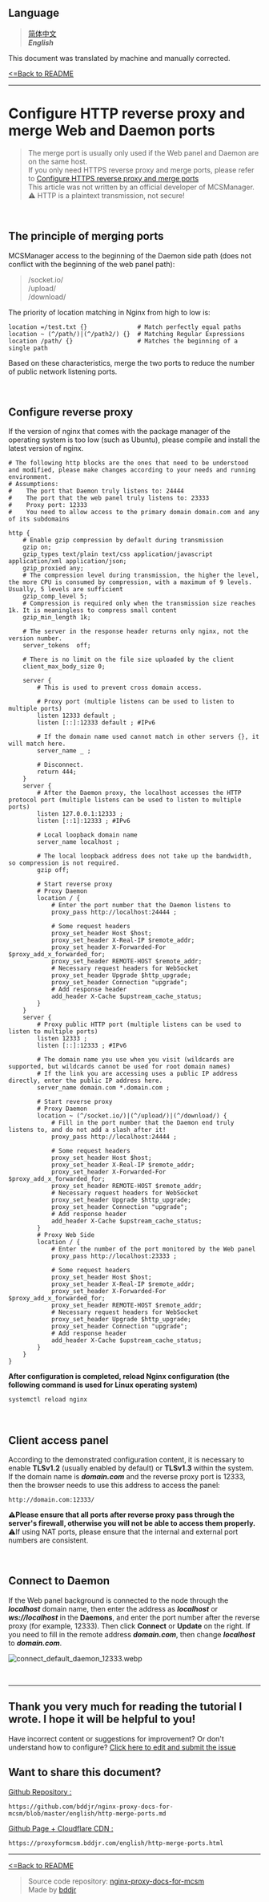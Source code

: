## Language
> [简体中文](../配置HTTP反向代理且合并端口.md)  
> ***English***  

This document was translated by machine and manually corrected.

[<=Back to README](README.md)

***
# Configure HTTP reverse proxy and merge Web and Daemon ports

> The merge port is usually only used if the Web panel and Daemon are on the same host.  
> If you only need HTTPS reverse proxy and merge ports, please refer to [Configure HTTPS reverse proxy and merge ports](https-merge-ports.md)  
> This article was not written by an official developer of MCSManager.  
> ⚠ HTTP is a plaintext transmission, not secure!  

<br />

## The principle of merging ports

MCSManager access to the beginning of the Daemon side path (does not conflict with the beginning of the web panel path):  
> /socket.io/  
> /upload/  
> /download/  

The priority of location matching in Nginx from high to low is:  
```nginx
location =/test.txt {}              # Match perfectly equal paths
location ~ (^/path/)|(^/path2/) {}  # Matching Regular Expressions
location /path/ {}                  # Matches the beginning of a single path
```

Based on these characteristics, merge the two ports to reduce the number of public network listening ports.

<br />

## Configure reverse proxy

If the version of nginx that comes with the package manager of the operating system is too low (such as Ubuntu), please compile and install the latest version of nginx.

```nginx
# The following http blocks are the ones that need to be understood and modified, please make changes according to your needs and running environment.
# Assumptions:
#    The port that Daemon truly listens to: 24444
#    The port that the web panel truly listens to: 23333
#    Proxy port: 12333
#    You need to allow access to the primary domain domain.com and any of its subdomains

http {
    # Enable gzip compression by default during transmission
    gzip on;
    gzip_types text/plain text/css application/javascript application/xml application/json;
    gzip_proxied any;
    # The compression level during transmission, the higher the level, the more CPU is consumed by compression, with a maximum of 9 levels. Usually, 5 levels are sufficient
    gzip_comp_level 5;
    # Compression is required only when the transmission size reaches 1k. It is meaningless to compress small content
    gzip_min_length 1k;

    # The server in the response header returns only nginx, not the version number.
    server_tokens  off;

    # There is no limit on the file size uploaded by the client
    client_max_body_size 0;

    server {
        # This is used to prevent cross domain access.

        # Proxy port (multiple listens can be used to listen to multiple ports)
        listen 12333 default ;
        listen [::]:12333 default ; #IPv6

        # If the domain name used cannot match in other servers {}, it will match here.
        server_name _ ;

        # Disconnect.
        return 444;
    }
    server {
        # After the Daemon proxy, the localhost accesses the HTTP protocol port (multiple listens can be used to listen to multiple ports)
        listen 127.0.0.1:12333 ;
        listen [::1]:12333 ; #IPv6

        # Local loopback domain name
        server_name localhost ;
        
        # The local loopback address does not take up the bandwidth, so compression is not required.
        gzip off;

        # Start reverse proxy
        # Proxy Daemon
        location / {
            # Enter the port number that the Daemon listens to
            proxy_pass http://localhost:24444 ;

            # Some request headers
            proxy_set_header Host $host;
            proxy_set_header X-Real-IP $remote_addr;
            proxy_set_header X-Forwarded-For $proxy_add_x_forwarded_for;
            proxy_set_header REMOTE-HOST $remote_addr;
            # Necessary request headers for WebSocket
            proxy_set_header Upgrade $http_upgrade;
            proxy_set_header Connection "upgrade";
            # Add response header
            add_header X-Cache $upstream_cache_status;
        }
    }
    server {
        # Proxy public HTTP port (multiple listens can be used to listen to multiple ports)
        listen 12333 ;
        listen [::]:12333 ; #IPv6

        # The domain name you use when you visit (wildcards are supported, but wildcards cannot be used for root domain names)
        # If the link you are accessing uses a public IP address directly, enter the public IP address here.
        server_name domain.com *.domain.com ;

        # Start reverse proxy
        # Proxy Daemon
        location ~ (^/socket.io/)|(^/upload/)|(^/download/) {
            # Fill in the port number that the Daemon end truly listens to, and do not add a slash after it!
            proxy_pass http://localhost:24444 ;

            # Some request headers
            proxy_set_header Host $host;
            proxy_set_header X-Real-IP $remote_addr;
            proxy_set_header X-Forwarded-For $proxy_add_x_forwarded_for;
            proxy_set_header REMOTE-HOST $remote_addr;
            # Necessary request headers for WebSocket
            proxy_set_header Upgrade $http_upgrade;
            proxy_set_header Connection "upgrade";
            # Add response header
            add_header X-Cache $upstream_cache_status;
        }
        # Proxy Web Side
        location / {
            # Enter the number of the port monitored by the Web panel
            proxy_pass http://localhost:23333 ;

            # Some request headers
            proxy_set_header Host $host;
            proxy_set_header X-Real-IP $remote_addr;
            proxy_set_header X-Forwarded-For $proxy_add_x_forwarded_for;
            proxy_set_header REMOTE-HOST $remote_addr;
            # Necessary request headers for WebSocket
            proxy_set_header Upgrade $http_upgrade;
            proxy_set_header Connection "upgrade";
            # Add response header
            add_header X-Cache $upstream_cache_status;
        }
    }
}
```

**After configuration is completed, reload Nginx configuration (the following command is used for Linux operating system)**
```bash
systemctl reload nginx
```

<br />

## Client access panel

According to the demonstrated configuration content, it is necessary to enable **TLSv1.2** (usually enabled by default) or **TLSv1.3** within the system.  
If the domain name is ***domain.com*** and the reverse proxy port is 12333, then the browser needs to use this address to access the panel:  
```
http://domain.com:12333/
```

**⚠Please ensure that all ports after reverse proxy pass through the server's firewall, otherwise you will not be able to access them properly.**  
⚠If using NAT ports, please ensure that the internal and external port numbers are consistent.  

<br />

## Connect to Daemon

If the Web panel background is connected to the node through the ***localhost*** domain name, then enter the address as ***localhost*** or ***ws://localhost*** in the **Daemons**, and enter the port number after the reverse proxy (for example, 12333). Then click **Connect** or **Update** on the right.
If you need to fill in the remote address ***domain.com***, then change ***localhost*** to ***domain.com***.

![connect_default_daemon_12333.webp](../images/connect_default_daemon_12333.webp)

<br />

***
## Thank you very much for reading the tutorial I wrote. I hope it will be helpful to you!
Have incorrect content or suggestions for improvement? Or don't understand how to configure? <a href="https://github.com/bddjr/nginx-proxy-docs-for-mcsm/issues/new" target="_blank">Click here to edit and submit the issue</a>

## Want to share this document?

[Github Repository :](https://github.com/bddjr/nginx-proxy-docs-for-mcsm/blob/master/english/http-merge-ports.md)  
```
https://github.com/bddjr/nginx-proxy-docs-for-mcsm/blob/master/english/http-merge-ports.md
```
[Github Page + Cloudflare CDN :](https://proxyformcsm.bddjr.com/english/http-merge-ports.html)  
```
https://proxyformcsm.bddjr.com/english/http-merge-ports.html
```

***
[<=Back to README](README.md)

> Source code repository: <a href="https://github.com/bddjr/nginx-proxy-docs-for-mcsm" target="_blank">nginx-proxy-docs-for-mcsm</a><br/>
> Made by <a href="https://bddjr.cn" target="_blank" rel="noopener">bddjr</a>
